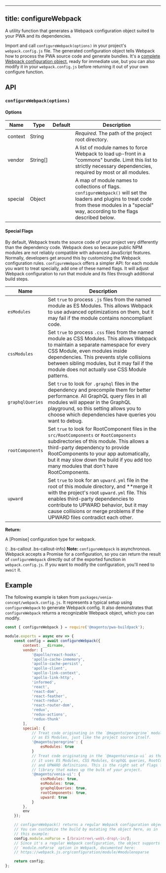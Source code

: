 <!-- TODO: This topic is part of Buildpack reference and should go under packages/pwa-devdocs/src/pwa-buildpack/reference/configure-webpack when it's done -->

---
title: configureWebpack
---

A utility function that generates a Webpack configuration object suited to your PWA and its dependencies.

Import and call `configureWebpack(options)` in your project's `webpack.config.js` file.
The generated configuration object tells Webpack how to process the PWA source code and generate bundles.
It's a [complete Webpack configuration object](https://webpack.js.org/configuration/), ready for immediate use, but you can also modify it in your `webpack.config.js` before returning it out of your own configure function.

## API

### `configureWebpack(options)`

#### Options

| Name | Type | Default | Description
| ---- | ---- | ------- | --------------
| context | String | | _Required._ The path of the project root directory.
| vendor | String[] | | A list of module names to force Webpack to load up-front in a "commons" bundle. Limit this list to strictly necessary dependencies, required by most or all modules.
| special | Object | | A map of module names to collections of flags. `configureWebpack()` will set the loaders and plugins to treat code from these modules in a "special" way, according to the flags described below.

#### Special Flags

By default, Webpack treats the source code of your project very differently than the dependency code.
Webpack does so because public NPM modules are not reliably compatible with advanced JavaScript features.
Normally, developers get around this by customizing the Webpack configuration rules.
`configureWebpack` offers a simpler API: for each module you want to treat specially, add one of these named flags.
It will adjust Webpack configuration to run that module and its files through additional build steps.

| Name | Description
| ---- | -----------
| `esModules` | Set `true` to process `.js` files from the named module as ES Modules. This allows Webpack to use advanced optimizations on them, but it may fail if the module contains noncompliant code.
| `cssModules` | Set `true` to process `.css` files from the named module as CSS Modules. This allows Webpack to maintain a separate namespace for every CSS Module, even modules inside dependencies. This prevents style collisions between sibling modules, but it may fail if the module does not actually use CSS Module patterns.
| `graphqlQueries` | Set `true` to look for `.graphql` files in the dependency and precompile them for better performance. All GraphQL query files in all modules will appear in the GraphQL playground, so this setting allows you to choose which dependencies have queries you want to debug.
| `rootComponents` | Set `true` to look for RootComponent files in the `src/RootComponents` or `RootComponents` subdirectories of this module. This allows a third-party dependency to provide RootComponents to your app automatically, but it may slow down the build if you add too many modules that don't have RootComponents.
| `upward` | Set `true` to look for an `upward.yml` file in the root of this module directory, and **merge it with the project's root `upward.yml` file. This enables third-party dependencies to contribute to UPWARD behavior, but it may cause collisions or merge problems if the UPWARD files contradict each other.

**Return:**

A [Promise] configuration type for webpack.

{: .bs-callout .bs-callout-info}
**Note:**
`configureWebpack` is asynchronous.
Webpack accepts a Promise for a configuration, so you can return the result of
`configureWebpack` directly out of the exported function in `webpack.config.js`.
If you want to modify the configuration, you'll need to `await` it.

## Example

The following example is taken from `packages/venia-concept/webpack.config.js`.
It represents a typical setup using `configureWebpack` to generate Webpack config.
It also demonstrates that `configureWebpack` returns a recognizable Webpack object, which you can modify.

```js
const { configureWebpack } = require('@magento/pwa-buildpack');

module.exports = async env => {
    const config = await configureWebpack({
        context: __dirname,
        vendor: [
            '@apollo/react-hooks',
            'apollo-cache-inmemory',
            'apollo-cache-persist',
            'apollo-client',
            'apollo-link-context',
            'apollo-link-http',
            'informed',
            'react',
            'react-dom',
            'react-feather',
            'react-redux',
            'react-router-dom',
            'redux',
            'redux-actions',
            'redux-thunk'
        ],
        special: {
            // Treat code originating in the `@magento/peregrine` module
            // as ES Modules, just like the project source itself.
            '@magento/peregrine': {
                esModules: true
            }
            // Treat code originating in the `@magento/venia-ui` as though
            // it uses ES Modules, CSS Modules, GraphQL queries, RootComponents,
            // and UPWARD definitions. This is the right set of flags for a UI
            // library that makes up the bulk of your project.
            '@magento/venia-ui': {
                cssModules: true,
                esModules: true,
                graphqlQueries: true,
                rootComponents: true,
                upward: true
            }
        },
        env
    });

    // configureWebpack() returns a regular Webpack configuration object.
    // You can customize the build by mutating the object here, as in
    // this example:
    config.module.noParse = [/braintree\-web\-drop\-in/];
    // Since it's a regular Webpack configuration, the object supports the
    // `module.noParse` option in Webpack, documented here:
    // https://webpack.js.org/configuration/module/#modulenoparse

    return config;
};
```
